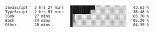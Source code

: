 <!--START_SECTION:waka-->

```text
JavaScript   3 hrs 27 mins   ███████████░░░░░░░░░░░░░░   43.63 %
TypeScript   2 hrs 53 mins   █████████░░░░░░░░░░░░░░░░   36.48 %
JSON         27 mins         █▒░░░░░░░░░░░░░░░░░░░░░░░   05.70 %
Bash         24 mins         █▒░░░░░░░░░░░░░░░░░░░░░░░   05.20 %
Other        20 mins         █░░░░░░░░░░░░░░░░░░░░░░░░   04.39 %
```

<!--END_SECTION:waka-->


<!--
**Leorio21/Leorio21** is a ✨ _special_ ✨ repository because its `README.md` (this file) appears on your GitHub profile.

Here are some ideas to get you started:

- 🔭 I’m currently working on ...
- 🌱 I’m currently learning ...
- 👯 I’m looking to collaborate on ...
- 🤔 I’m looking for help with ...
- 💬 Ask me about ...
- 📫 How to reach me: ...
- 😄 Pronouns: ...
- ⚡ Fun fact: ...
-->
